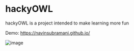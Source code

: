 # hackyOWL
hackyOWL is a project intended to make learning more fun

Demo: https://navinsubramani.github.io/

![image](https://user-images.githubusercontent.com/17029551/221471737-39836b9b-4056-4fbc-8f9b-296130ebaa40.png)

